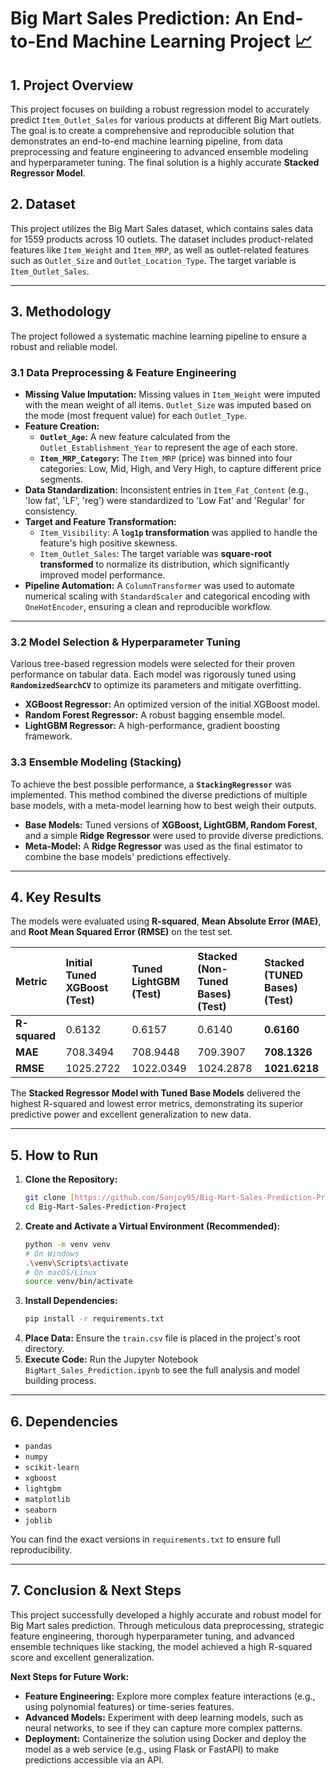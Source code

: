 # Big Mart Sales Prediction: An End-to-End Machine Learning Project 📈

## 1. Project Overview

This project focuses on building a robust regression model to accurately predict `Item_Outlet_Sales` for various products at different Big Mart outlets. The goal is to create a comprehensive and reproducible solution that demonstrates an end-to-end machine learning pipeline, from data preprocessing and feature engineering to advanced ensemble modeling and hyperparameter tuning. The final solution is a highly accurate **Stacked Regressor Model**.

## 2. Dataset

This project utilizes the Big Mart Sales dataset, which contains sales data for 1559 products across 10 outlets. The dataset includes product-related features like `Item_Weight` and `Item_MRP`, as well as outlet-related features such as `Outlet_Size` and `Outlet_Location_Type`. The target variable is `Item_Outlet_Sales`.

***

## 3. Methodology

The project followed a systematic machine learning pipeline to ensure a robust and reliable model.

### 3.1 Data Preprocessing & Feature Engineering

* **Missing Value Imputation:** Missing values in `Item_Weight` were imputed with the mean weight of all items. `Outlet_Size` was imputed based on the mode (most frequent value) for each `Outlet_Type`.
* **Feature Creation:**
    * **`Outlet_Age`:** A new feature calculated from the `Outlet_Establishment_Year` to represent the age of each store.
    * **`Item_MRP_Category`:** The `Item_MRP` (price) was binned into four categories: Low, Mid, High, and Very High, to capture different price segments.
* **Data Standardization:** Inconsistent entries in `Item_Fat_Content` (e.g., 'low fat', 'LF', 'reg') were standardized to 'Low Fat' and 'Regular' for consistency.
* **Target and Feature Transformation:**
    * `Item_Visibility`: A **`log1p` transformation** was applied to handle the feature's high positive skewness.
    * `Item_Outlet_Sales`: The target variable was **square-root transformed** to normalize its distribution, which significantly improved model performance.
* **Pipeline Automation:** A `ColumnTransformer` was used to automate numerical scaling with `StandardScaler` and categorical encoding with `OneHotEncoder`, ensuring a clean and reproducible workflow.

***

### 3.2 Model Selection & Hyperparameter Tuning

Various tree-based regression models were selected for their proven performance on tabular data. Each model was rigorously tuned using **`RandomizedSearchCV`** to optimize its parameters and mitigate overfitting.

* **XGBoost Regressor:** An optimized version of the initial XGBoost model.
* **Random Forest Regressor:** A robust bagging ensemble model.
* **LightGBM Regressor:** A high-performance, gradient boosting framework.

### 3.3 Ensemble Modeling (Stacking)

To achieve the best possible performance, a **`StackingRegressor`** was implemented. This method combined the diverse predictions of multiple base models, with a meta-model learning how to best weigh their outputs.

* **Base Models:** Tuned versions of **XGBoost, LightGBM, Random Forest**, and a simple **Ridge Regressor** were used to provide diverse predictions.
* **Meta-Model:** A **Ridge Regressor** was used as the final estimator to combine the base models' predictions effectively.

***

## 4. Key Results

The models were evaluated using **R-squared**, **Mean Absolute Error (MAE)**, and **Root Mean Squared Error (RMSE)** on the test set.

| Metric | Initial Tuned XGBoost (Test) |Tuned LightGBM (Test)| Stacked (Non-Tuned Bases) (Test) | **Stacked (TUNED Bases)** (Test) |
| :--- | :--- | :--- | :--- |:---|
| **R-squared** | 0.6132|0.6157 | 0.6140 | **0.6160** |
| **MAE** | 708.3494|708.9448 | 709.3907 | **708.1326** |
| **RMSE** | 1025.2722|1022.0349 | 1024.2878 | **1021.6218** |

The **Stacked Regressor Model with Tuned Base Models** delivered the highest R-squared and lowest error metrics, demonstrating its superior predictive power and excellent generalization to new data.

***

## 5. How to Run

1.  **Clone the Repository:**
    ```bash
    git clone [https://github.com/Sonjoy95/Big-Mart-Sales-Prediction-Project.git](https://github.com/Sonjoy95/Big-Mart-Sales-Prediction-Project.git)
    cd Big-Mart-Sales-Prediction-Project
    ```
2.  **Create and Activate a Virtual Environment (Recommended):**
    ```bash
    python -m venv venv
    # On Windows
    .\venv\Scripts\activate
    # On macOS/Linux
    source venv/bin/activate
    ```
3.  **Install Dependencies:**
    ```bash
    pip install -r requirements.txt
    ```
4.  **Place Data:** Ensure the `train.csv` file is placed in the project's root directory.
5.  **Execute Code:** Run the Jupyter Notebook `BigMart_Sales_Prediction.ipynb` to see the full analysis and model building process.

***

## 6. Dependencies

* `pandas`
* `numpy`
* `scikit-learn`
* `xgboost`
* `lightgbm`
* `matplotlib`
* `seaborn`
* `joblib`

You can find the exact versions in `requirements.txt` to ensure full reproducibility.

***

## 7. Conclusion & Next Steps

This project successfully developed a highly accurate and robust model for Big Mart sales prediction. Through meticulous data preprocessing, strategic feature engineering, thorough hyperparameter tuning, and advanced ensemble techniques like stacking, the model achieved a high R-squared score and excellent generalization.

**Next Steps for Future Work:**
* **Feature Engineering:** Explore more complex feature interactions (e.g., using polynomial features) or time-series features.
* **Advanced Models:** Experiment with deep learning models, such as neural networks, to see if they can capture more complex patterns.
* **Deployment:** Containerize the solution using Docker and deploy the model as a web service (e.g., using Flask or FastAPI) to make predictions accessible via an API.
